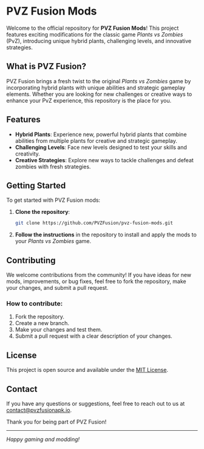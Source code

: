 # PVZ Fusion Mods

Welcome to the official repository for **PVZ Fusion Mods**! This project features exciting modifications for the classic game *Plants vs Zombies* (PvZ), introducing unique hybrid plants, challenging levels, and innovative strategies. 

## What is PVZ Fusion?

PVZ Fusion brings a fresh twist to the original *Plants vs Zombies* game by incorporating hybrid plants with unique abilities and strategic gameplay elements. Whether you are looking for new challenges or creative ways to enhance your PvZ experience, this repository is the place for you.

## Features

- **Hybrid Plants**: Experience new, powerful hybrid plants that combine abilities from multiple plants for creative and strategic gameplay.
- **Challenging Levels**: Face new levels designed to test your skills and creativity.
- **Creative Strategies**: Explore new ways to tackle challenges and defeat zombies with fresh strategies.

## Getting Started

To get started with PVZ Fusion mods:

1. **Clone the repository**:
   ```bash
   git clone https://github.com/PVZFusion/pvz-fusion-mods.git
   ```
2. **Follow the instructions** in the repository to install and apply the mods to your *Plants vs Zombies* game.

## Contributing

We welcome contributions from the community! If you have ideas for new mods, improvements, or bug fixes, feel free to fork the repository, make your changes, and submit a pull request.

### How to contribute:

1. Fork the repository.
2. Create a new branch.
3. Make your changes and test them.
4. Submit a pull request with a clear description of your changes.

## License

This project is open source and available under the [MIT License](LICENSE).

## Contact

If you have any questions or suggestions, feel free to reach out to us at [contact@pvzfusionapk.io](mailto:contact@pvzfusionapk.io).

Thank you for being part of PVZ Fusion!

---

*Happy gaming and modding!*
